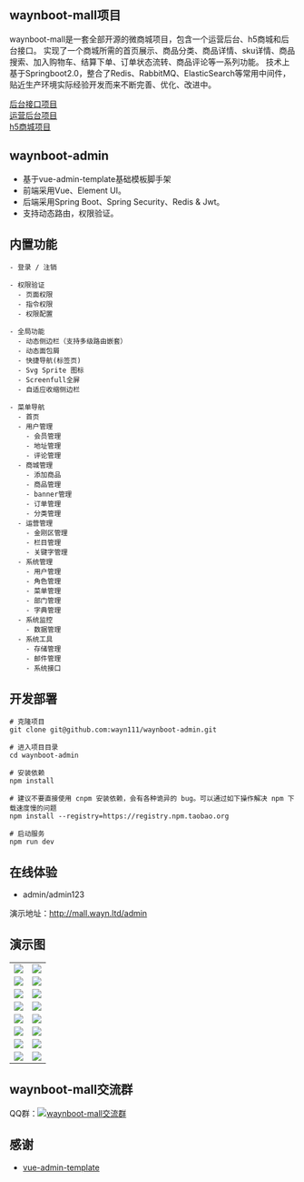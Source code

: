 ## waynboot-mall项目

waynboot-mall是一套全部开源的微商城项目，包含一个运营后台、h5商城和后台接口。
实现了一个商城所需的首页展示、商品分类、商品详情、sku详情、商品搜索、加入购物车、结算下单、订单状态流转、商品评论等一系列功能。
技术上基于Springboot2.0，整合了Redis、RabbitMQ、ElasticSearch等常用中间件，
贴近生产环境实际经验开发而来不断完善、优化、改进中。


[后台接口项目](https://github.com/wayn111/waynboot-mall)  
[运营后台项目](https://github.com/wayn111/waynboot-admin)  
[h5商城项目](https://github.com/wayn111/waynboot-mobile)

## waynboot-admin

* 基于vue-admin-template基础模板脚手架
* 前端采用Vue、Element UI。
* 后端采用Spring Boot、Spring Security、Redis & Jwt。
* 支持动态路由，权限验证。

## 内置功能

```
- 登录 / 注销

- 权限验证
  - 页面权限
  - 指令权限
  - 权限配置

- 全局功能
  - 动态侧边栏（支持多级路由嵌套）
  - 动态面包屑
  - 快捷导航(标签页)
  - Svg Sprite 图标
  - Screenfull全屏
  - 自适应收缩侧边栏

- 菜单导航
  - 首页
  - 用户管理
    - 会员管理
    - 地址管理
    - 评论管理
  - 商城管理
    - 添加商品
    - 商品管理
    - banner管理
    - 订单管理
    - 分类管理
  - 运营管理
    - 金刚区管理
    - 栏目管理
    - 关键字管理
  - 系统管理
    - 用户管理
    - 角色管理
    - 菜单管理
    - 部门管理
    - 字典管理
  - 系统监控
    - 数据管理
  - 系统工具
    - 存储管理
    - 邮件管理
    - 系统接口
```
## 开发部署
```
# 克隆项目
git clone git@github.com:wayn111/waynboot-admin.git

# 进入项目目录
cd waynboot-admin

# 安装依赖
npm install

# 建议不要直接使用 cnpm 安装依赖，会有各种诡异的 bug。可以通过如下操作解决 npm 下载速度慢的问题
npm install --registry=https://registry.npm.taobao.org

# 启动服务
npm run dev
```

## 在线体验

- admin/admin123

演示地址：http://mall.wayn.ltd/admin

## 演示图

<table>
    <tr>
        <td><img src="https://oscimg.oschina.net/oscnet/up-3cb800e60b6c99c5e0c2e2984b9ddffdcc0.png"/></td>
        <td><img src="https://oscimg.oschina.net/oscnet/up-224e54dcb3eb4035736fcbea4626b85223d.png"/></td>
    </tr>
    <tr>
        <td><img src="https://oscimg.oschina.net/oscnet/up-7fabe6227a9447653e06d2d8e4efb974195.png"/></td>
        <td><img src="https://oscimg.oschina.net/oscnet/up-0192d4f41f9c061ed5329d9d6267ce3b8f3.png"/></td>
    </tr>
    <tr>
        <td><img src="https://oscimg.oschina.net/oscnet/up-cec6bde100884182a9ad7aae10cb8c9d5b8.png"/></td>
        <td><img src="https://oscimg.oschina.net/oscnet/up-535f8cab7365885095e3e511ec3762b0973.png"/></td>
    </tr>
    <tr>
        <td><img src="https://oscimg.oschina.net/oscnet/up-b831bbf1f4fa00655d3b7e4368d4181a9b9.png"/></td>
        <td><img src="https://oscimg.oschina.net/oscnet/up-e9edbb0bfcfd2c8687457573caf603e6275.png"/></td>
    </tr>
    <tr>
        <td><img src="https://oscimg.oschina.net/oscnet/up-5447c1deaa5e1db63b81a9f90b5eed2fc07.png"/></td>
        <td><img src="https://oscimg.oschina.net/oscnet/up-c769886a136ce0f25edcc4d647322d5d51f.png"/></td>
    </tr>
     <tr>
        <td><img src="https://oscimg.oschina.net/oscnet/up-ef857d19b1f905afec239c673be24860a9a.png"/></td>
        <td><img src="https://oscimg.oschina.net/oscnet/up-e0effea68ad0073f30d5b5f6d9567a24b9e.png"/></td>
    </tr>
    <tr>
        <td><img src="https://oscimg.oschina.net/oscnet/up-d3bce6e295c1ddf4b27e6c437ca6a8b6351.png"/></td>
        <td><img src="https://oscimg.oschina.net/oscnet/up-e6c8baa4e20766156053daa15b0b0240653.png"/></td>
    </tr>
    <tr>
        <td><img src="https://oscimg.oschina.net/oscnet/up-f5989718203874629c12f637c1c787c5ea6.png"/></td>
        <td><img src="https://oscimg.oschina.net/oscnet/up-0613c4a6eb745def23c5359a53340744c05.png"/></td>
    </tr>
</table>


## waynboot-mall交流群

QQ群：<a target="_blank" href="https://qm.qq.com/cgi-bin/qm/qr?k=Mvf4HO4EhdXlfh0OLIq5I8wDIjRj6DlT&jump_from=webapi"><img border="0" src="https://pub.idqqimg.com/wpa/images/group.png" alt="waynboot-mall交流群" title="waynboot-mall交流群"></a>

## 感谢

- [vue-admin-template](https://github.com/PanJiaChen/vue-admin-template)
